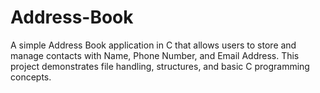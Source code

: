 # Address-Book

A simple Address Book application in C that allows users to store and manage contacts with Name, Phone Number, and Email Address. This project demonstrates file handling, structures, and basic C programming concepts.
